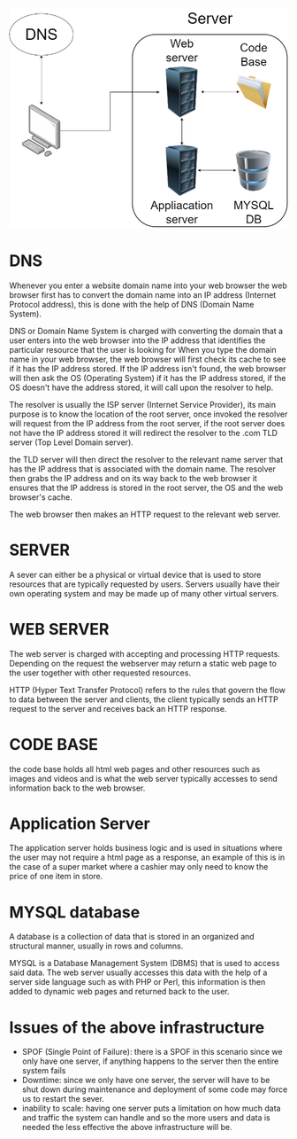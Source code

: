 ![web stack image](0-simple_web_stack.png)


# DNS

Whenever you enter a website domain name into your web browser the web browser first has to convert the domain name into an IP address (Internet Protocol address), this is done with the help of DNS (Domain Name System).

DNS or Domain Name System is charged with converting the domain that a user enters into the web browser into the IP address that identifies the particular resource that the user is looking for
When you type the domain name in your web browser, the web browser will first check its cache to see if it has the IP address stored. If the IP address isn't found,
the web browser will then ask the OS (Operating System) if it has the IP address stored, if the OS doesn't have the address stored, it will call upon the resolver to help.

The resolver is usually the ISP server (Internet Service Provider), its main purpose is to know the location of the root server, once invoked the
resolver will request from the IP address from the root server, if the root server does not have the IP address stored it will redirect the resolver to the .com TLD server (Top Level Domain server).

the TLD server will then direct the resolver to the relevant name server that has the IP address that is associated with the domain name. The resolver then grabs the IP address and on its way back to the web browser it ensures that the IP address is stored in the root server, the OS and the web browser's cache.

The web browser then makes an HTTP request to the relevant web server.


# SERVER

A sever can either be a physical or virtual device that is used to store resources that are typically requested by users. Servers usually have their own operating system and may be made up of many other virtual servers.


# WEB SERVER

The web server is charged with accepting and processing HTTP requests. Depending on the request the webserver may return a static web page to the user together with other requested resources.

HTTP (Hyper Text Transfer Protocol) refers to the rules that govern the flow to data between the server and clients, the client typically sends an HTTP request to the server and receives back an HTTP response.


# CODE BASE

the code base holds all html web pages and other resources such as images and videos and is what the web server typically accesses to send information back to the web browser.


# Application Server

The application server holds business logic and is used in situations where the user may not require a html page as a response, an example of this is in the case of a super market where a cashier may only need to know the price of one item in store.


# MYSQL database

A database is a collection of data that is stored in an organized and structural manner, usually in rows and columns.

MYSQL is a Database Management System (DBMS) that is used to access said data. The web server usually accesses this data with the help of a server side language such as with PHP or Perl, this information is then added to dynamic web pages and returned back to the user.


# Issues of the above infrastructure

- SPOF (Single Point of Failure): there is a SPOF in this scenario since we only have one server, if anything happens to the server then the entire system fails
- Downtime: since we only have one server, the server will have to be shut down during maintenance and deployment of some code may force us to restart the sever.
- inability to scale: having one server puts a limitation on how much data and traffic the system can handle and so the more users and data is needed the less effective the above infrastructure will be.
